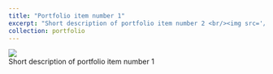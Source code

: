 ```yaml
---
title: "Portfolio item number 1"
excerpt: "Short description of portfolio item number 2 <br/><img src='/images/500x300.png' class='rounded-corners'>"
collection: portfolio
---
```

<img src='/images/500x300.png' class='rounded-corners'>
<br/>Short description of portfolio item number 1<br/>


